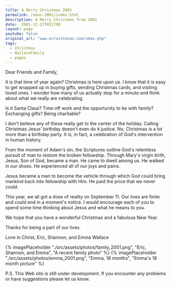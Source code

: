 ```yaml
---
title: A Merry Christmas 2001
permalink: /xmas-2001/index.html
description: A Merry Christmas from 2001
date:  2001-12-17T021700
layout: page
youtube: false
original_url: "www.ecrosstexas.com/xmas.php"
tags:
  - Christmas
  - WallaceFamily
  - pages
---
```

Dear Friends and Family,

It is that time of year again? Christmas is here upon us. I know that it is easy to get wrapped up in buying gifts, sending Christmas cards, and visiting loved ones. I wonder how many of us actually stop for a minute and think about what we really are celebrating.

Is it Santa Claus? Time off work and the opportunity to be with family? Exchanging gifts? Being charitable?

I don't believe any of these really get to the center of the holiday. Calling Christmas Jesus' birthday doesn't even do it justice. No, Christmas is a lot more than a birthday party. It is, in fact, a celebration of God's intervention in human history.

From the moment of Adam's sin, the Scriptures outline God's relentless pursuit of man to restore the broken fellowship. Through Mary's virgin birth, Jesus, Son of God, became a man. He came to dwell among us. He walked in our shoes. He experienced all of our joys and pains.

Jesus became a man to become the vehicle through which God could bring mankind back into fellowship with Him. He paid the price that we never could.

This year, we all got a dose of reality on September 11. Our lives are finite and could end in a moment's notice. I would encourage each of you to spend some time thinking about Jesus and what he means to you.

We hope that you have a wonderful Christmas and a fabulous New Year.

Thanks for being a part of our lives.

Love in Christ,
Eric, Shannon, and Emma Wallace

{% imagePlaceholder "./src/assets/photos/family_2001.png", "Eric, Shannon, and Emma", "A recent family photo"  %}
{% imagePlaceholder "./src/assets/photos/emma_2001.png", "Emma, 18 months", "Emma's 18 month picture" %}

P.S. This Web site is still under development. If you encounter any problems or have suggestions please let us know.
